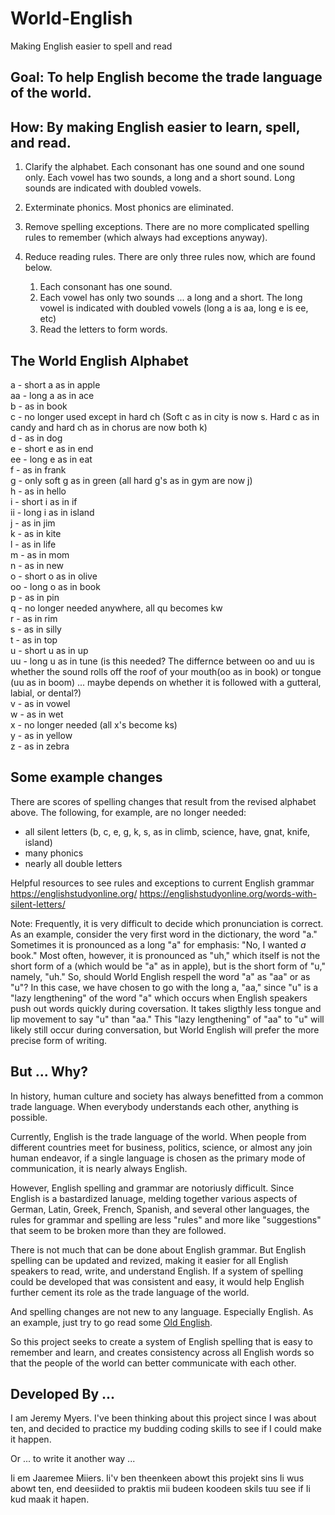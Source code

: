 # World-English

Making English easier to spell and read

## Goal: To help English become the trade language of the world.

## How: By making English easier to learn, spell, and read.

1. Clarify the alphabet.
   Each consonant has one sound and one sound only.
   Each vowel has two sounds, a long and a short sound. Long sounds are indicated with doubled vowels.

2. Exterminate phonics.
   Most phonics are eliminated.

3. Remove spelling exceptions.
   There are no more complicated spelling rules to remember (which always had exceptions anyway).

4. Reduce reading rules.
   There are only three rules now, which are found below.
   1. Each consonant has one sound.
   2. Each vowel has only two sounds ... a long and a short. The long vowel is indicated with doubled vowels (long a is aa, long e is ee, etc)
   3. Read the letters to form words.

## The World English Alphabet

a - short a as in apple  
aa - long a as in ace  
b - as in book  
c - no longer used except in hard ch (Soft c as in city is now s. Hard c as in candy and hard ch as in chorus are now both k)  
d - as in dog  
e - short e as in end  
ee - long e as in eat  
f - as in frank  
g - only soft g as in green (all hard g's as in gym are now j)  
h - as in hello  
i - short i as in if  
ii - long i as in island  
j - as in jim  
k - as in kite  
l - as in life  
m - as in mom  
n - as in new  
o - short o as in olive  
oo - long o as in book  
p - as in pin  
q - no longer needed anywhere, all qu becomes kw  
r - as in rim  
s - as in silly  
t - as in top  
u - short u as in up  
uu - long u as in tune (is this needed? The differnce between oo and uu is whether the sound rolls off the roof of your mouth(oo as in book) or tongue (uu as in boom) ... maybe depends on whether it is followed with a gutteral, labial, or dental?)  
v - as in vowel  
w - as in wet  
x - no longer needed (all x's become ks)  
y - as in yellow  
z - as in zebra

## Some example changes

There are scores of spelling changes that result from the revised alphabet above.
The following, for example, are no longer needed:

- all silent letters (b, c, e, g, k, s, as in climb, science, have, gnat, knife, island)
- many phonics
- nearly all double letters

Helpful resources to see rules and exceptions to current English grammar
https://englishstudyonline.org/
https://englishstudyonline.org/words-with-silent-letters/

Note: Frequently, it is very difficult to decide which pronunciation is correct. As an example, consider the very first word in the dictionary, the word "a." Sometimes it is pronounced as a long "a" for emphasis: "No, I wanted _a_ book." Most often, however, it is pronounced as "uh," which itself is not the short form of a (which would be "a" as in apple), but is the short form of "u," namely, "uh." So, should World English respell the word "a" as "aa" or as "u"? In this case, we have chosen to go with the long a, "aa," since "u" is a "lazy lengthening" of the word "a" which occurs when English speakers push out words quickly during coversation. It takes sligthly less tongue and lip movement to say "u" than "aa." This "lazy lengthening" of "aa" to "u" will likely still occur during conversation, but World English will prefer the more precise form of writing.

## But ... Why?

In history, human culture and society has always benefitted from a common trade language. When everybody understands each other, anything is possible.

Currently, English is the trade language of the world. When people from different countries meet for business, politics, science, or almost any join human endeavor, if a single language is chosen as the primary mode of communication, it is nearly always English.

However, English spelling and grammar are notoriusly difficult. Since English is a bastardized lanuage, melding together various aspects of German, Latin, Greek, French, Spanish, and several other languages, the rules for grammar and spelling are less "rules" and more like "suggestions" that seem to be broken more than they are followed.

There is not much that can be done about English grammar. But English spelling can be updated and revized, making it easier for all English speakers to read, write, and understand English. If a system of spelling could be developed that was consistent and easy, it would help English further cement its role as the trade language of the world.

And spelling changes are not new to any language. Especially English. As an example, just try to go read some [Old English](https://en.wikipedia.org/wiki/Old_English).

So this project seeks to create a system of English spelling that is easy to remember and learn, and creates consistency across all English words so that the people of the world can better communicate with each other.

## Developed By ...

I am Jeremy Myers. I've been thinking about this project since I was about ten, and decided to practice my budding coding skills to see if I could make it happen.

Or ... to write it another way ...

Ii em Jaaremee Miiers. Ii'v ben theenkeen abowt this projekt sins Ii wus abowt ten, end deesiided to praktis mii budeen koodeen skils tuu see if Ii kud maak it hapen.
